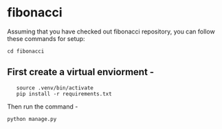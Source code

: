 # fibonacci

Assuming that you have checked out fibonacci repository, you can follow these commands for setup:

```cd fibonacci```

## First create a virtual enviorment - 

```virtualenv -p {{python-path}} .venv
   source .venv/bin/activate
   pip install -r requirements.txt
```

Then run the command - 

```python manage.py``` 



